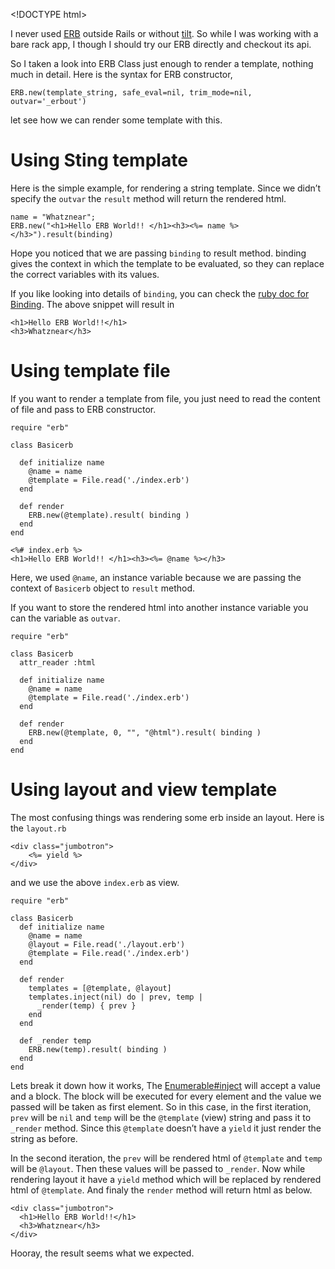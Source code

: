&lt;!DOCTYPE html&gt;

I never used [ERB](http://www.ruby-doc.org/stdlib-2.1.4/libdoc/erb/rdoc/ERB.html) outside Rails or without [tilt](http://github.com/rtomayko/tilt). So while I was working with a bare rack app, I though I should try our ERB directly and checkout its api.

So I taken a look into ERB Class just enough to render a template, nothing much in detail. Here is the syntax for ERB constructor,

    ERB.new(template_string, safe_eval=nil, trim_mode=nil, outvar='_erbout')

let see how we can render some template with this.

Using Sting template
====================

Here is the simple example, for rendering a string template. Since we didn’t specify the `outvar` the `result` method will return the rendered html.

    name = "Whatznear";
    ERB.new("<h1>Hello ERB World!! </h1><h3><%= name %></h3>").result(binding)

Hope you noticed that we are passing `binding` to result method. binding gives the context in which the template to be evaluated, so they can replace the correct variables with its values.

If you like looking into details of `binding`, you can check the [ruby doc for Binding](http://www.ruby-doc.org/core-2.1.4/Binding.html). The above snippet will result in

    <h1>Hello ERB World!!</h1>
    <h3>Whatznear</h3>

Using template file
===================

If you want to render a template from file, you just need to read the content of file and pass to ERB constructor.

    require "erb"

    class Basicerb

      def initialize name
        @name = name
        @template = File.read('./index.erb')
      end

      def render
        ERB.new(@template).result( binding )
      end
    end

    <%# index.erb %>
    <h1>Hello ERB World!! </h1><h3><%= @name %></h3>

Here, we used `@name`, an instance variable because we are passing the context of `Basicerb` object to `result` method.

If you want to store the rendered html into another instance variable you can the variable as `outvar`.

    require "erb"

    class Basicerb
      attr_reader :html

      def initialize name
        @name = name
        @template = File.read('./index.erb')
      end

      def render
        ERB.new(@template, 0, "", "@html").result( binding )
      end
    end

Using layout and view template
==============================

The most confusing things was rendering some erb inside an layout. Here is the `layout.rb`

    <div class="jumbotron">
        <%= yield %>
    </div>

and we use the above `index.erb` as view.

    require "erb"

    class Basicerb
      def initialize name
        @name = name
        @layout = File.read('./layout.erb')
        @template = File.read('./index.erb')
      end

      def render
        templates = [@template, @layout]
        templates.inject(nil) do | prev, temp |
          _render(temp) { prev }
        end
      end

      def _render temp
        ERB.new(temp).result( binding )
      end
    end

Lets break it down how it works, The [Enumerable\#inject](http://www.ruby-doc.org/core-2.1.4/Enumerable.html#method-i-inject) will accept a value and a block. The block will be executed for every element and the value we passed will be taken as first element. So in this case, in the first iteration, `prev` will be `nil` and `temp` will be the `@template` (view) string and pass it to `_render` method. Since this `@template` doesn’t have a `yield` it just render the string as before.

In the second iteration, the `prev` will be rendered html of `@template` and `temp` will be `@layout`. Then these values will be passed to `_render`. Now while rendering layout it have a `yield` method which will be replaced by rendered html of `@template`. And finaly the `render` method will return html as below.

    <div class="jumbotron">
      <h1>Hello ERB World!!</h1>
      <h3>Whatznear</h3>
    </div>

Hooray, the result seems what we expected.
